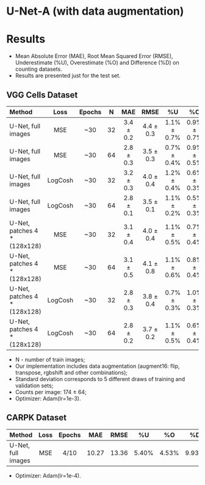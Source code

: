 # U-Net-A (with data augmentation)

# Results
* Mean Absolute Error (MAE), Root Mean Squared Error (RMSE), Underestimate (%U), Overestimate (%O) and Difference (%D) on counting datasets.
* Results are presented just for the test set.

## VGG Cells Dataset
| Method                        | Loss    | Epochs | N     | MAE       | RMSE       | %U          | %O          | %D          |
| :---                          | :---:   | :---:  | :---: | :---:     | :---:      | :---:       | :---:       | :---:       |
| U-Net, full images            | MSE     | ~30    | 32    | 3.4 ± 0.2 | 4.4 ± 0.3  | 1.1% ± 0.7% | 0.9% ± 0.7% | 2.0% ± 0.1% |
| U-Net, full images            | MSE     | ~30    | 64    | 2.8 ± 0.3 | 3.5 ± 0.3  | 0.7% ± 0.4% | 0.9% ± 0.5% | 1.6% ± 0.2% |
| U-Net, full images            | LogCosh | ~30    | 32    | 3.2 ± 0.3 | 4.0 ± 0.4  | 1.2% ± 0.4% | 0.6% ± 0.3% | 1.8% ± 0.2% |
| U-Net, full images            | LogCosh | ~30    | 64    | 2.8 ± 0.1 | 3.5 ± 0.1  | 1.1% ± 0.2% | 0.5% ± 0.3% | 1.6% ± 0.1% |
| U-Net, patches 4 * (128x128)  | MSE     | ~30    | 32    | 3.1 ± 0.4 | 4.0 ± 0.4  | 1.1% ± 0.5% | 0.7% ± 0.4% | 1.8% ± 0.2% |
| U-Net, patches 4 * (128x128)  | MSE     | ~30    | 64    | 3.1 ± 0.5 | 4.1 ± 0.8  | 1.1% ± 0.6% | 0.8% ± 0.4% | 1.9% ± 0.3% |
| U-Net, patches 4 * (128x128)  | LogCosh | ~30    | 32    | 2.8 ± 0.3 | 3.8 ± 0.4  | 0.7% ± 0.3% | 1.0% ± 0.3% | 1.6% ± 0.2% |
| U-Net, patches 4 * (128x128)  | LogCosh | ~30    | 64    | 2.8 ± 0.2 | 3.7 ± 0.2  | 1.1% ± 0.5% | 0.6% ± 0.4% | 1.7% ± 0.1% |

* N - number of train images;
* Our implementation includes data augmentation (augment16: flip, transpose, rgbshift and other combinations);
* Standard deviation corresponds to 5 different draws of training and validation sets;
* Counts per image: 174 ± 64;
* Optimizer: Adam(lr=1e-3).

## CARPK Dataset
| Method                        | Loss    | Epochs | MAE   | RMSE   | %U     | %O     |  %D    |
| :---                          | :---:   | :---:  | :---: | :---:  | :---:  | :---:  | :---:  |
| U-Net, full images            | MSE     |  4/10  | 10.27 | 13.36  | 5.40%  | 4.53%  | 9.93%  |

* Optimizer: Adam(lr=1e-4).
